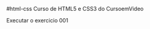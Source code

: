 #html-css
 Curso de HTML5 e CSS3 do CursoemVideo

<a ref="https://gabrielporfirio1.github.io/html-css/exercicios/ex001/index.html">Executar o exercicio 001</a>